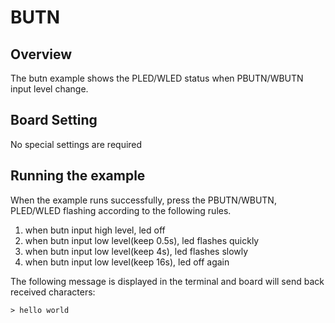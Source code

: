 # BUTN
## Overview

The butn example shows the PLED/WLED status when PBUTN/WBUTN input level change.

## Board Setting

No special settings are required

## Running the example

When the example runs successfully, press the PBUTN/WBUTN, PLED/WLED flashing according to the following rules.
1. when butn input high level, led off
2. when butn input low level(keep 0.5s), led flashes quickly
3. when butn input low level(keep 4s), led flashes slowly
4. when butn input low level(keep 16s), led off again

The following message is displayed in the terminal and board will send back received characters:
```
> hello world
```
